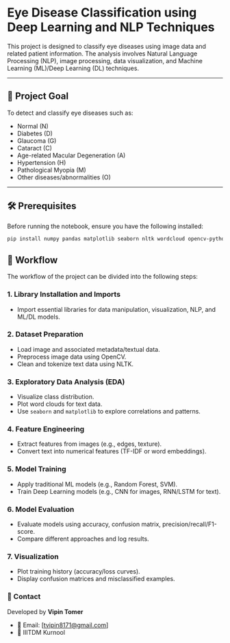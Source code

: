 # Eye Disease Classification using Deep Learning and NLP Techniques

This project is designed to classify eye diseases using image data and related patient information. The analysis involves Natural Language Processing (NLP), image processing, data visualization, and Machine Learning (ML)/Deep Learning (DL) techniques.

---

## 🧠 Project Goal

To detect and classify eye diseases such as:

- Normal (N)
- Diabetes (D)
- Glaucoma (G)
- Cataract (C)
- Age-related Macular Degeneration (A)
- Hypertension (H)
- Pathological Myopia (M)
- Other diseases/abnormalities (O)

---

## 🛠️ Prerequisites

Before running the notebook, ensure you have the following installed:

```bash
pip install numpy pandas matplotlib seaborn nltk wordcloud opencv-python scikit-learn tensorflow
```

## 🔁 Workflow

The workflow of the project can be divided into the following steps:

### 1. Library Installation and Imports
- Import essential libraries for data manipulation, visualization, NLP, and ML/DL models.

### 2. Dataset Preparation
- Load image and associated metadata/textual data.
- Preprocess image data using OpenCV.
- Clean and tokenize text data using NLTK.

### 3. Exploratory Data Analysis (EDA)
- Visualize class distribution.
- Plot word clouds for text data.
- Use `seaborn` and `matplotlib` to explore correlations and patterns.

### 4. Feature Engineering
- Extract features from images (e.g., edges, texture).
- Convert text into numerical features (TF-IDF or word embeddings).

### 5. Model Training
- Apply traditional ML models (e.g., Random Forest, SVM).
- Train Deep Learning models (e.g., CNN for images, RNN/LSTM for text).

### 6. Model Evaluation
- Evaluate models using accuracy, confusion matrix, precision/recall/F1-score.
- Compare different approaches and log results.

### 7. Visualization
- Plot training history (accuracy/loss curves).
- Display confusion matrices and misclassified examples.


### 📧 Contact
Developed by **Vipin Tomer**
- 📧 Email: [tvipin8171@gmail.com]
- 🏫 IIITDM Kurnool
